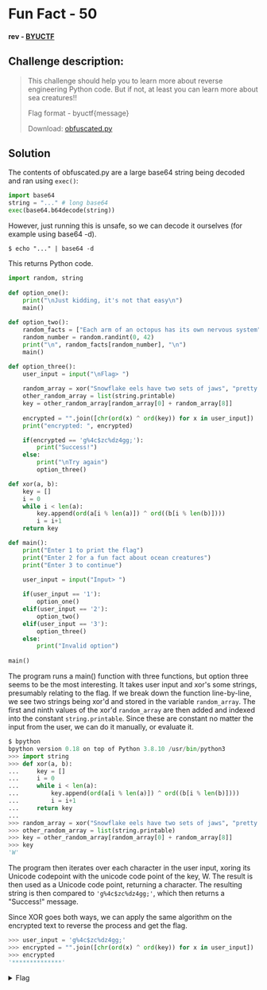 # Fun Fact - 50
#### rev - [BYUCTF](../main.md)

## Challenge description:
> This challenge should help you to learn more about reverse engineering Python code. But if not, at least you can learn more about sea creatures!!
> 
> Flag format - byuctf{message}
> 
> Download: [obfuscated.py](../assets/obfuscated.py)

## Solution
The contents of obfuscated.py are a large base64 string being decoded and ran using `exec()`:
```py
import base64
string = "..." # long base64
exec(base64.b64decode(string))
```
However, just running this is unsafe, so we can decode it ourselves (for example using base64 -d).
```
$ echo "..." | base64 -d
```
This returns Python code.
```py
import random, string
    
def option_one():
    print("\nJust kidding, it's not that easy\n")
    main()
    
def option_two():
    random_facts = ["Each arm of an octopus has its own nervous system", "Comb jellies are transparent, bioluminescent, and live in the twilight zone", "Star fish are echinoderms and don't have brains", "Greenland sharks are the slowest sharks and develop parasites in their eyes", "Whale sharks are the largest sharks, with mouths up to 15 feet wide but are only filter feeders", "Basking sharks are also sharks with wide mouths that are only filter feeders", "There are electric stingrays that are able to send electric shocks to predators in order to stun them and escape", "The pacfic octopus is the largest octopus", "There are 8 species of sea turtles, although it is debated that there are only   Leatherback  Olive Riddley  Kemp Riddley  Hawksbill  Loggerhead  Flatback  Green  Black (altough debated to be the same species as Green)", "The leatherback sea turtle is the largest species of sea turtle, growing up to 9 feet long", "The gender of sea turtles is dependent on the temperature where the eggs were laid", "Sea turtles are NOT strictly herbivores but also eat jellyfish", "Sea turtles need to breath air. If they are scared off the beach by humans they could potentially swim out too far and then drown before making it back to land", "Hawksbill sea turtles are hunted down for their shells", "Bro how are jellyfish animals?? They have no brains! Same with sea stars", "Sea stars will kill their pray with acid and then turn their stomachs inside out to eat", "Sharks can also turn their stomachs inside out to regergitate food", "Tiger sharks have incredibly sharp teeth that can bite through metal", "Tiger sharks are called the garbage gut of the sea and there are been license places, tires, and other weird things found in their stomachs", "Some sharks don't have to be constantly moving in order to breath. Buccal pumping vs obligate ram ventilation", "The only bones sharks have are their jaws. Their skeletal structure is made out of cartilage", "The only bones an octopus has is their beak, which is in the center of their arms", "An octopus can fit through anything that their beak can fit through", "Hagfish are so weird guys. They produce a lot of slime", "Octopuses are known to be very smart and very curious creatures. They will investigate and play with scuba divers", "The smallest shark is some type of lantern shark (forgot the exact name)", "Lemon sharks are named such because their skin feels like lemon rinds", "Cookie cutter sharks are named such because their teeth take out small, circular chunks, kind of like a cookie cutter", "Deep sea angler fish: the female is much, much larger than the male", "In the past, people have tried to add great white sharks into aquariums. However, the great whites would just die if they were restricted to such a small space", "The largest jellyfish is called the lions mane", "Most venomous jellyfish is the boxjellyfish", "Most venomous octopus is the blue-ringed octopus", "Most venemous sea snail is the cone snail", "Sand dollars are actually sea urchins", "The crown of thorns is an extremely invasive species of sea star", "The severed limbs of sea stars will grow into another sea star", "People would try to kill the crown of thorns by smashing them, but that backfired because the severed limbs just became another sea star", "Archer fish will spit out water to knock bugs off of plants so that they can eat them", "Baby sharks are called pups", "Zebra sharks are more commonly known as leopard sharks in and around the Andaman Sea, but this is confusing as there is another species of shark called the leopard shark", "Orcas are the largest members of the dolphin family", "Killer whales are the most widely distributed mammals, other than humans and possibly brown rats, according to SeaWorld. They live in every ocean around the world and have adapted to different climates, from the warm waters near the equator to the icy waters of the North and South Pole regions"]
    random_number = random.randint(0, 42)
    print("\n", random_facts[random_number], "\n")
    main()

def option_three():
    user_input = input("\nFlag> ")
  
    random_array = xor("Snowflake eels have two sets of jaws", "pretty crazy, huh?") 
    other_random_array = list(string.printable)
    key = other_random_array[random_array[0] + random_array[8]]
    
    encrypted = "".join([chr(ord(x) ^ ord(key)) for x in user_input])
    print("encrypted: ", encrypted)

    if(encrypted == 'g%4c$zc%dz4gg;'):
        print("Success!")
    else:
        print("\nTry again")
        option_three()

def xor(a, b):
    key = []
    i = 0
    while i < len(a):
        key.append(ord(a[i % len(a)]) ^ ord((b[i % len(b)])))
        i = i+1
    return key

def main():
    print("Enter 1 to print the flag")
    print("Enter 2 for a fun fact about ocean creatures")
    print("Enter 3 to continue")

    user_input = input("Input> ")
    
    if(user_input == '1'):
        option_one()
    elif(user_input == '2'):
        option_two()
    elif(user_input == '3'):
        option_three()
    else:
        print("Invalid option")
        
main()
```
The program runs a main() function with three functions, but option three seems to be the most interesting. It takes user input and xor's some strings, presumably relating to the flag. If we break down the function line-by-line, we see two strings being xor'd and stored in the variable `random_array`. The first and ninth values of the xor'd `random_array` are then added and indexed into the constant `string.printable`. Since these are constant no matter the input from the user, we can do it manually, or evaluate it.
```py
$ bpython
bpython version 0.18 on top of Python 3.8.10 /usr/bin/python3
>>> import string
>>> def xor(a, b):
...     key = []
...     i = 0
...     while i < len(a):
...         key.append(ord(a[i % len(a)]) ^ ord((b[i % len(b)])))
...         i = i+1
...     return key
... 
>>> random_array = xor("Snowflake eels have two sets of jaws", "pretty crazy, huh?") 
>>> other_random_array = list(string.printable)
>>> key = other_random_array[random_array[0] + random_array[8]]
>>> key
'W'
```
The program then iterates over each character in the user input, xoring its Unicode codepoint with the unicode code point of the key, W. The result is then used as a Unicode code point, returning a character. The resulting string is then compared to `'g%4c$zc%dz4gg;'`, which then returns a "Success!" message. 

Since XOR goes both ways, we can apply the same algorithm on the encrypted text to reverse the process and get the flag.
```py
>>> user_input = 'g%4c$zc%dz4gg;'
>>> encrypted = "".join([chr(ord(x) ^ ord(key)) for x in user_input])
>>> encrypted
'**************'
```

<details> 
    <summary>Flag</summary>
byuctf{0rc4s-4r3-c00l}
</details>